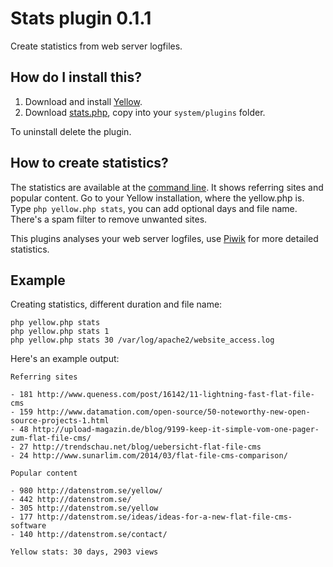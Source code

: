 Stats plugin 0.1.1
==================
Create statistics from web server logfiles.

How do I install this?
----------------------
1. Download and install [Yellow](https://github.com/datenstrom/yellow/).  
2. Download [stats.php](stats.php?raw=true), copy into your `system/plugins` folder.  

To uninstall delete the plugin.

How to create statistics?
-------------------------
The statistics are available at the [command line](https://github.com/datenstrom/yellow/wiki/Yellow-CLI). It shows referring sites and popular content. Go to your Yellow installation, where the yellow.php is. Type `php yellow.php stats`, you can add optional days and file name. There's a spam filter to remove unwanted sites.

This plugins analyses your web server logfiles, use [Piwik](https://github.com/datenstrom/yellow-extensions/tree/master/snippets/piwik) for more detailed statistics.

Example
-------
Creating statistics, different duration and file name:

`php yellow.php stats`  
`php yellow.php stats 1`  
`php yellow.php stats 30 /var/log/apache2/website_access.log` 

Here's an example output:
~~~~
Referring sites

- 181 http://www.queness.com/post/16142/11-lightning-fast-flat-file-cms
- 159 http://www.datamation.com/open-source/50-noteworthy-new-open-source-projects-1.html
- 48 http://upload-magazin.de/blog/9199-keep-it-simple-vom-one-pager-zum-flat-file-cms/
- 27 http://trendschau.net/blog/uebersicht-flat-file-cms
- 24 http://www.sunarlim.com/2014/03/flat-file-cms-comparison/

Popular content

- 980 http://datenstrom.se/yellow/
- 442 http://datenstrom.se/
- 305 http://datenstrom.se/yellow
- 177 http://datenstrom.se/ideas/ideas-for-a-new-flat-file-cms-software
- 140 http://datenstrom.se/contact/

Yellow stats: 30 days, 2903 views
~~~~
